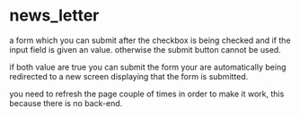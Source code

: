 # news_letter

a form which you can submit after the checkbox is being checked and if the input field is given an value.
otherwise the submit button cannot be used.

if both value are true you can submit the form your are automatically being redirected to a new screen displaying that the form is submitted.

you need to refresh the page couple of times in order to make it work, this because there is no back-end.
